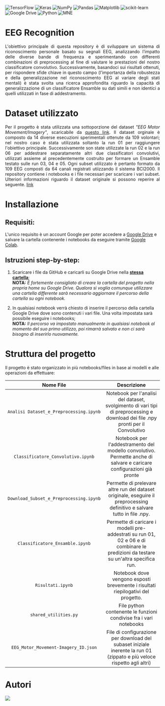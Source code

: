 ![TensorFlow](https://img.shields.io/badge/TensorFlow-%23FF6F00.svg?style=for-the-badge&logo=TensorFlow&logoColor=white)
![Keras](https://img.shields.io/badge/Keras-%23D00000.svg?style=for-the-badge&logo=Keras&logoColor=white)
![NumPy](https://img.shields.io/badge/numpy-%23013243.svg?style=for-the-badge&logo=numpy&logoColor=white)
![Pandas](https://img.shields.io/badge/pandas-%23150458.svg?style=for-the-badge&logo=pandas&logoColor=white)
![Matplotlib](https://img.shields.io/badge/Matplotlib-%23ffffff.svg?style=for-the-badge&logo=Matplotlib&logoColor=black)
![scikit-learn](https://img.shields.io/badge/scikit--learn-%23F7931E.svg?style=for-the-badge&logo=scikit-learn&logoColor=white)
![Google Drive](https://img.shields.io/badge/Google%20Drive-4285F4?style=for-the-badge&logo=googledrive&logoColor=white)
![Python](https://img.shields.io/badge/python-3670A0?style=for-the-badge&logo=python&logoColor=ffdd54)
![MNE](https://img.shields.io/badge/MNE-blue?style=for-the-badge&logoColor=orange&labelColor=blue&color=blue)



# EEG Recognition
<p align="justify">
L'obiettivo principale di questa repository è di sviluppare un sistema di riconoscimento personale basato su segnali EEG, analizzando l’impatto delle diverse bande di frequenza e sperimentando con differenti combinazioni di preprocessing al fine di valutare le prestazioni del nostro classificatore convolutivo.
Successivamente, basandoci sui risultati ottenuti, per rispondere sfide chiave in questo campo (l’importanza della robustezza e della generalizzazione nel riconoscimento EEG al variare degli stati mentali) è stata svolta una ricerca approfondita riguardo la capacità di generalizzazione di un classificatore Ensamble su dati simili e non identici a quelli utilizzati in fase di addestramento.</p>

 
# Dataset utilizzato
<p align="justify">Per il progetto è stata utilizzata una sottoporzione del dataset <i>"EEG Motor Movement/Imagery"</i>, scaricabile da <a href="https://drive.usercontent.google.com/download?id=1WwuAh25Jfx-I8rY3vFGyXiI79YfLYUpH&authuser=0">questo link</a>. Il dataset orginale è composto da 14 diverse esecuzioni sperimentali ottenute da 109 volontari; nel nostro caso è stata utilizzata soltanto la run 01 per raggiungere l'obiettivo principale. Successivamente son state utilizzate la run 02 e la run 06 per addestrare separatamente altri due classificatori convolutivi, utilizzati assieme al precedentemente costruito per formare un Ensamble testato sulle run 03, 04 e 05. Ogni subset utilizzato è pertanto formato da 109 EEG composti da 64 canali registrati utiizzando il sistema BCI2000. Il repository contiene i notebooks e i file necessari per scaricare i vari subset. Ulteriori informazioni riguardo il dataset originale si possono reperire al seguente. <a href="https://physionet.org/content/eegmmidb/1.0.0/"> link</a></p>

# Installazione
## **Requisiti:**   
L'unico requisito è un account Google per poter accedere a  <a href="https://drive.google.com/">Google Drive</a> e salvare la cartella contenente i notebooks da eseguire tramite <a href="https://colab.research.google.com">Google Colab</a>.     

## **Istruzioni step-by-step:**   
1) Scaricare i file da GitHub e caricarli su Google Drive nella **<u>stessa cartella</u>**;     
 **NOTA:** _È fortemente consigliato di creare la cartella del progetto nella propria home su Google Drive. Qualora si voglia comunque utilizzare una cartella differente sarà necessario aggiornare il percorso della cartella su ogni notebook._

2) In qualsiasi notebook verrà chiesto di inserire il percorso della cartella Google Drive dove sono contenuti i vari file. Una volta impostata sarà possibile eseguire i notebooks;<br>
 **NOTA:** _Il percorso va impostato manualmente in qualsiasi notebook al momento del suo primo utilizzo, poi rimarrà salvato e non ci sarà bisogno di inserirlo nuovamente._

# Struttura del progetto
Il progetto è stato organizzato in più notebooks/files in base ai modelli e alle operazioni da effettuare:

<div align="center">

| Nome File | Descrizione |
| :---: | :---: |
| `Analisi Dataset_e_Preprocessing.ipynb` | Notebook per l'analisi del dataset, svolgimento di vari tipi di preprocessing e download dei file .npy pronti per il Convolutivo |
| `Classificatore_Convolutivo.ipynb`| Notebook per l'addestramento del modello convolutivo. Permette anche di salvare e caricare configurazioni già pronte |
| `Download_Subset_e_Preprocessing.ipynb`| Permette di prelevare altre run del dataset originale, eseguire il preprocessing definitivo e salvare tutto in file .npy.  |
| `Classificatore_Ensamble.ipynb`| Permette di caricare i modelli pre-addestrati su run 01, 02 e 06 e di combinare le predizioni da testare su un'altra specifica run.  |
| `Risultati.ipynb`| Notebook dove vengono esposti brevemente i risultati riepilogativi del progetto.  |
| `shared_utilities.py`| File python contenente le funzioni condivise fra i vari notebooks |
| `EEG_Motor_Movement-Imagery_ID.json`| File di configurazione per download del subaset iniziale inerente la run 01 (zippato e più veloce rispetto agli altri) |

</div>

# Autori
<a href="https://github.com/Cipe96/EEG-Recognition/graphs/contributors">
  <img src="https://contrib.rocks/image?repo=cipe96/EEG-Recognition"/>
</a>  
